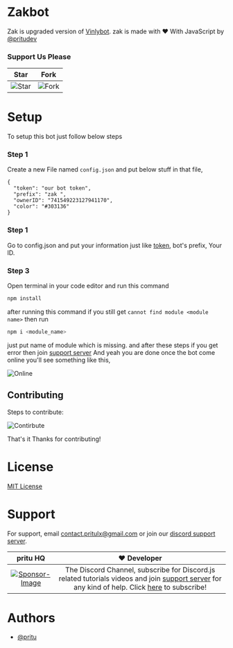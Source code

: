 # Zakbot

Zak is upgraded version of [Vinlybot](https://github.com/pritudev/vinlybot). zak is made with ♥ With JavaScript by [@pritudev](https://github.com/pritudev)

### Support Us Please

| Star                                     | Fork                                     |
| ---------------------------------------- | ---------------------------------------- |
| ![Star](https://i.imgur.com/41nhvJ1.png) | ![Fork](https://i.imgur.com/MOtHDPV.png) |

# Setup

To setup this bot just follow below steps

### Step 1

Create a new File named `config.json` and put below stuff in that file,

```config
{
  "token": "our bot token",
  "prefix": "zak ",
  "ownerID": "741549223127941170",
  "color": "#303136"
}

```

### Step 1

Go to config.json and put your information just like [token](https://discord.com/developers/applications), bot's prefix, Your ID.

### Step 3

Open terminal in your code editor and run this command

```bash
npm install
```

after running this command if you still get `cannot find module <module name>` then run

```bash
npm i <module_name>
```

just put name of module which is missing.
and after these steps if you get error then join [support server](#Support)
And yeah you are done once the bot come online you'll see something like this,

![Online](https://cdn.discordapp.com/attachments/861465285986353172/866233566421057626/unknown.png)

## Contributing

Steps to contribute:

![Contirbute](https://i.imgur.com/qN2RoJF.png)

That's it Thanks for contributing!

# License

[MIT License](https://choosealicense.com/licenses/mit/)

# Support

For support, email contact.pritulx@gmail.com or join our [discord support server](https://discord.gg/DXyczwxQYf).

|                                                                        pritu HQ                                                                         |                                                                                                 ❤️ Developer                                                                                                  |
| :-----------------------------------------------------------------------------------------------------------------------------------------------------: | :-----------------------------------------------------------------------------------------------------------------------------------------------------------------------------------------------------------: |
| [![Sponsor-Image](https://cdn.discordapp.com/icons/856501506093875220/a_74268581d5b67fe744052e0c4d5674e2.gif?size=1024)](https://www.youtube.com/pritu) | The Discord Channel, subscribe for Discord.js related tutorials videos and join [support server](https://discord.io/prituhhq) for any kind of help. Click [here](https://www.youtube.com/pritu) to subscribe! |

# Authors

- [@pritu](https://www.github.com/pritu)
